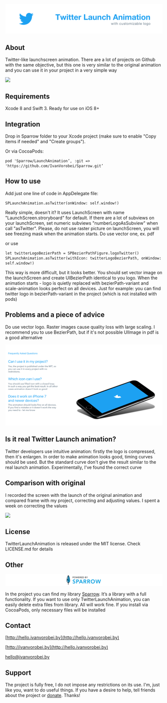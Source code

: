 ![](/resources/twitter-launch-animation_baner.png)

## About
Twitter-like launchscreen animation. There are a lot of projects on Github with the same objective, but this one is very similar to the original animation and you can use it in your project in a very simple way

<img src="https://raw.githubusercontent.com/IvanVorobei/TwitterLaunchAnimation/master/resources/twitter-launch-animation - mockup_preview.gif" width="600">

## Requirements
Xcode 8 and Swift 3. Ready for use on iOS 8+

## Integration

Drop in Sparrow folder to your Xcode project (make sure to enable "Copy items if needed" and "Create groups").

Or via CocoaPods:
    
    pod 'Sparrow/LaunchAnimation’, :git => 'https://github.com/IvanVorobei/Sparrow.git’

## How to use
Add just one line of code in AppDelegate file:

	SPLaunchAnimation.asTwitter(onWindow: self.window!)

Really simple, doesn't it? It uses LaunchScreen with name "LaunchScreen.stroryboard" for default. If there are a lot of subviews on your launchScreen, set numeric subviews "numberLogoAsSubview" when call "asTwitter". Please, do not use raster picture on launchScreen, you will see freezing mask when the animation starts. Do use vector one, ex. pdf

or use 

	let twitterLogoBezierPath = SPBezierPathFigure.logoTwitter()
    SPLaunchAnimation.asTwitter(withIcon: twitterLogoBezierPath, onWindow: self.window!)

This way is more difficult, but it looks better. You should set vector image on the launchScreen and create UIBezierPath identical to you logo. When the animation starts - logo is quietly replaced with bezierPath-variant and scale-animation looks perfect on all devices. Just for example: you can find twitter logo in bezierPath-variant in the project (which is not installed with pods)

## Problems and a piece of advice
Do use vector logo. Raster images cause quality loss with large scaling. I recommend you to use BezierPath, but if it's not possible UIImage in pdf is a good alternative

![](/resources/twitter-launch-animation_frequently-asked-questions.png)

## Is it real Twitter Launсh animation?
Twitter developers use intuitive animation: firstly the logo is compressed, then it's enlargen. In order to make animation looks good, timing curves should be used. But the standard curve don't give the result similar to the real launch animation. Experimentally, I've found the correct curve

## Comparison with original
I recorded the screen with the launch of the original animation and compared frame with my project, correcting and adjusting values. I spent a week on correcting the values

<img src="https://raw.githubusercontent.com/IvanVorobei/TwitterLaunchAnimation/master/resources/twitter-launch-animation_compare.gif" width="400"> 

## License
TwitterLaunchAnimation is released under the MIT license. Check LICENSE.md for details

## Other
![](/resources/twitter-launch-animation_powered-by-sparrow.png)

In the project you can find my library [Sparrow](https://github.com/IvanVorobei/Sparrow). It’s a library with a full functionality. If you want to use only TwitterLaunchAnimation, you can easily delete extra files from library. All will work fine. If you install via CocoaPods, only necessary files will be installed

## Contact
 
[http://hello.ivanvorobei.by](http://hello.ivanvorobei.by)

[http://ivanvorobei.by](http://hello.ivanvorobei.by)

hello@ivanvorobei.by

## Support
The project is fully free, I do not impose any restrictions on its use. I'm, just like you, want to do useful things. If you have a desire to help, tell friends about the project or [donate](http://ivanvorobei.by/donate). Thanks!

